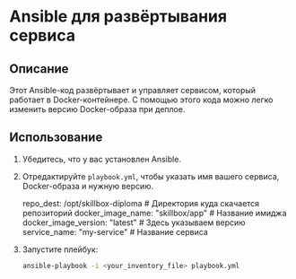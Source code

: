 # Ansible для развёртывания сервиса

## Описание

Этот Ansible-код развёртывает и управляет сервисом, который работает в Docker-контейнере. С помощью этого кода можно легко изменить версию Docker-образа при деплое.

## Использование

1. Убедитесь, что у вас установлен Ansible.
2. Отредактируйте `playbook.yml`, чтобы указать имя вашего сервиса, Docker-образа и нужную версию.

    repo_dest: /opt/skillbox-diploma   # Директория куда скачается репозиторий
    docker_image_name: "skillbox/app"  # Название имиджа
    docker_image_version: "latest"     # Здесь указываем версию
    service_name: "my-service"         # Название сервиса
    
3. Запустите плейбук:

   ```bash
   ansible-playbook -i <your_inventory_file> playbook.yml